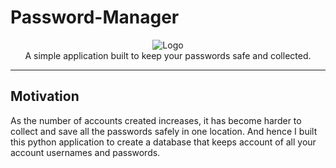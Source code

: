 # Password-Manager

<p align="center">
    <img src="https://i.ibb.co/YL9QyJf/Logo.png" alt="Logo" border="0">
    <br>A simple application built to keep your passwords safe and collected.
</p>

---

## Motivation

As the number of accounts created increases, it has become harder to collect and save all the passwords safely in one location. And hence I built this python application to create a database that keeps account of all your account usernames and passwords.